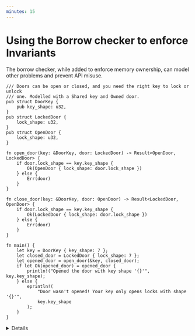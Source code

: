 ```yaml
---
minutes: 15
---
```


# Using the Borrow checker to enforce Invariants

The borrow checker, while added to enforce memory ownership, can
model other problems and prevent API misuse.

```rust,editable
/// Doors can be open or closed, and you need the right key to lock or unlock
/// one. Modelled with a Shared key and Owned door.
pub struct DoorKey {
    pub key_shape: u32,
}
pub struct LockedDoor {
    lock_shape: u32,
}
pub struct OpenDoor {
    lock_shape: u32,
}

fn open_door(key: &DoorKey, door: LockedDoor) -> Result<OpenDoor, LockedDoor> {
    if door.lock_shape == key.key_shape {
        Ok(OpenDoor { lock_shape: door.lock_shape })
    } else {
        Err(door)
    }
}

fn close_door(key: &DoorKey, door: OpenDoor) -> Result<LockedDoor, OpenDoor> {
    if door.lock_shape == key.key_shape {
        Ok(LockedDoor { lock_shape: door.lock_shape })
    } else {
        Err(door)
    }
}

fn main() {
    let key = DoorKey { key_shape: 7 };
    let closed_door = LockedDoor { lock_shape: 7 };
    let opened_door = open_door(&key, closed_door);
    if let Ok(opened_door) = opened_door {
        println!("Opened the door with key shape '{}'", key.key_shape);
    } else {
        eprintln!(
            "Door wasn't opened! Your key only opens locks with shape '{}'",
            key.key_shape
        );
    }
}
```

<details>

- The borrow checker has been used to prevent use-after-free and multiple
  mutable references up until this point, and we've used types to shape and
  restrict use of APIs already using
  [the Typestate pattern](../leveraging-the-type-system/typestate-pattern.md).

- Language features are often introduced for a specific purpose.

  Over time, users may develop ways of using a feature in ways that were not
  predicted when they were introduced.

  In 2004, Java 5 introduced Generics with the
  [main stated purpose of enabling type-safe collections](https://jcp.org/en/jsr/detail?id=14).

  Since then, users and developers of the language expanded the use of generics
  to other areas of type-safe API design.
  <!-- TODO: Reference how this was adopted -->

  What we aim to do here is similar: Even though the borrow checker was
  introduced to prevent use-after-free and data races, it is just another API
  design tool. It can be used to model program properties that have nothing to
  do with preventing memory safety bugs.

- To use the borrow checker as a problem solving tool, we will need to "forget"
  that the original purpose of it is to prevent mutable aliasing in the context
  of preventing use-after-frees and data races.

  We should imagine working within situations where the rules are the same but
  the meaning is slightly different.

- This example uses ownership and borrowing are used to model the state of a
  physical door.

  `open_door` **consumes** a `LockedDoor` and returns a new `OpenDoor`. The old
  `LockedDoor` value is no longer available.

  If the wrong key is used, the door is left locked. It is returned as an `Err`
  case of the `Result`.

  It is a compile-time error to try and use a door that has already been opened.

- Similarly, `lock_door` consumes an `OpenDoor`, preventing closing the door
  twice at compile time.

- The rules of the borrow checker exist to prevent memory safety bugs, but the
  underlying logical system does not "know" what memory is.

  All the borrow checker does is enforce a specific set of rules of how users
  can order operations.

  This is just one case of piggy-backing onto the rules of the borrow checker to
  design APIs to be harder or impossible to misuse.

</details>
